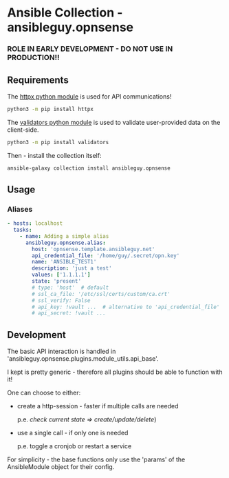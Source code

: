 # Ansible Collection - ansibleguy.opnsense

### ROLE IN EARLY DEVELOPMENT - DO NOT USE IN PRODUCTION!!

## Requirements

The [httpx python module](https://www.python-httpx.org/) is used for API communications!

```bash
python3 -m pip install httpx
```

The [validators python module](https://validators.readthedocs.io/) is used to validate user-provided data on the client-side.

```bash
python3 -m pip install validators
```

Then - install the collection itself:

```bash
ansible-galaxy collection install ansibleguy.opnsense
```


## Usage

### Aliases

```yaml
- hosts: localhost
  tasks:
    - name: Adding a simple alias
      ansibleguy.opnsense.alias:
        host: 'opnsense.template.ansibleguy.net'
        api_credential_file: '/home/guy/.secret/opn.key'
        name: 'ANSIBLE_TEST1'
        description: 'just a test'
        values: ['1.1.1.1']
        state: 'present'
        # type: 'host'  # default
        # ssl_ca_file: '/etc/ssl/certs/custom/ca.crt'
        # ssl_verify: False
        # api_key: !vault ...  # alternative to 'api_credential_file'
        # api_secret: !vault ...

```


## Development

The basic API interaction is handled in 'ansibleguy.opnsense.plugins.module_utils.api_base'.

I kept is pretty generic - therefore all plugins should be able to function with it!

One can choose to either:

- create a http-session - faster if multiple calls are needed

  p.e. _check current state => create/update/delete_)


- use a single call - if only one is needed

  p.e. toggle a cronjob or restart a service


For simplicity - the base functions only use the 'params' of the AnsibleModule object for their config.
